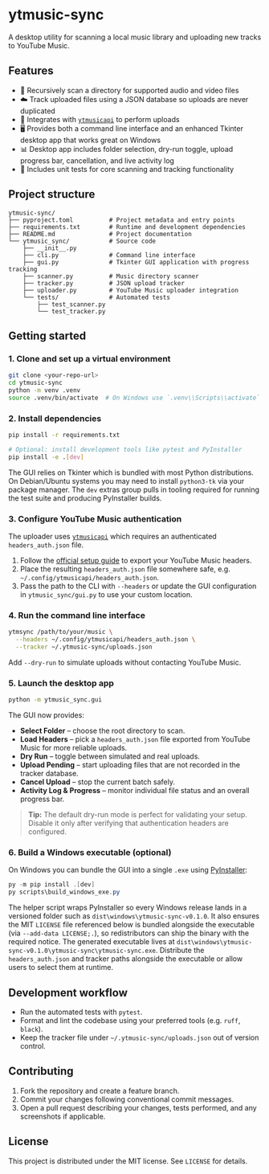# ytmusic-sync

A desktop utility for scanning a local music library and uploading new tracks to YouTube Music.

## Features

- 📁 Recursively scan a directory for supported audio and video files
- ☁️ Track uploaded files using a JSON database so uploads are never duplicated
- 🚀 Integrates with [`ytmusicapi`](https://ytmusicapi.readthedocs.io/en/latest/) to perform uploads
- 🖥️ Provides both a command line interface and an enhanced Tkinter desktop app that works great on Windows
- 📊 Desktop app includes folder selection, dry-run toggle, upload progress bar, cancellation, and live activity log
- 🧪 Includes unit tests for core scanning and tracking functionality

## Project structure

```
ytmusic-sync/
├── pyproject.toml          # Project metadata and entry points
├── requirements.txt        # Runtime and development dependencies
├── README.md               # Project documentation
└── ytmusic_sync/           # Source code
    ├── __init__.py
    ├── cli.py              # Command line interface
    ├── gui.py              # Tkinter GUI application with progress tracking
    ├── scanner.py          # Music directory scanner
    ├── tracker.py          # JSON upload tracker
    ├── uploader.py         # YouTube Music uploader integration
    └── tests/              # Automated tests
        ├── test_scanner.py
        └── test_tracker.py
```

## Getting started

### 1. Clone and set up a virtual environment

```bash
git clone <your-repo-url>
cd ytmusic-sync
python -m venv .venv
source .venv/bin/activate  # On Windows use `.venv\\Scripts\\activate`
```

### 2. Install dependencies

```bash
pip install -r requirements.txt

# Optional: install development tools like pytest and PyInstaller
pip install -e .[dev]
```

The GUI relies on Tkinter which is bundled with most Python distributions. On Debian/Ubuntu systems you may need to install `python3-tk` via your package manager. The `dev` extras group pulls in tooling required for running the test suite and producing PyInstaller builds.

### 3. Configure YouTube Music authentication

The uploader uses [`ytmusicapi`](https://ytmusicapi.readthedocs.io) which requires an authenticated `headers_auth.json` file.

1. Follow the [official setup guide](https://ytmusicapi.readthedocs.io/en/latest/setup.html) to export your YouTube Music headers.
2. Place the resulting `headers_auth.json` file somewhere safe, e.g. `~/.config/ytmusicapi/headers_auth.json`.
3. Pass the path to the CLI with `--headers` or update the GUI configuration in `ytmusic_sync/gui.py` to use your custom location.

### 4. Run the command line interface

```bash
ytmsync /path/to/your/music \
  --headers ~/.config/ytmusicapi/headers_auth.json \
  --tracker ~/.ytmusic-sync/uploads.json
```

Add `--dry-run` to simulate uploads without contacting YouTube Music.

### 5. Launch the desktop app

```bash
python -m ytmusic_sync.gui
```

The GUI now provides:

- **Select Folder** – choose the root directory to scan.
- **Load Headers** – pick a `headers_auth.json` file exported from YouTube Music for more reliable uploads.
- **Dry Run** – toggle between simulated and real uploads.
- **Upload Pending** – start uploading files that are not recorded in the tracker database.
- **Cancel Upload** – stop the current batch safely.
- **Activity Log & Progress** – monitor individual file status and an overall progress bar.

> **Tip:** The default dry-run mode is perfect for validating your setup. Disable it only after verifying that authentication headers are configured.

### 6. Build a Windows executable (optional)

On Windows you can bundle the GUI into a single `.exe` using [PyInstaller](https://pyinstaller.org/):

```powershell
py -m pip install .[dev]
py scripts\build_windows_exe.py
```

The helper script wraps PyInstaller so every Windows release lands in a versioned folder such as `dist\windows\ytmusic-sync-v0.1.0`. It also ensures the MIT `LICENSE` file referenced below is bundled alongside the executable (via `--add-data LICENSE;.`), so redistributors can ship the binary with the required notice. The generated executable lives at `dist\windows\ytmusic-sync-v0.1.0\ytmusic-sync\ytmusic-sync.exe`. Distribute the `headers_auth.json` and tracker paths alongside the executable or allow users to select them at runtime.

## Development workflow

- Run the automated tests with `pytest`.
- Format and lint the codebase using your preferred tools (e.g. `ruff`, `black`).
- Keep the tracker file under `~/.ytmusic-sync/uploads.json` out of version control.

## Contributing

1. Fork the repository and create a feature branch.
2. Commit your changes following conventional commit messages.
3. Open a pull request describing your changes, tests performed, and any screenshots if applicable.

## License

This project is distributed under the MIT license. See `LICENSE` for details.
